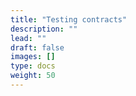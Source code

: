 ```yaml
---
title: "Testing contracts"
description: ""
lead: ""
draft: false
images: []
type: docs
weight: 50
---
```

